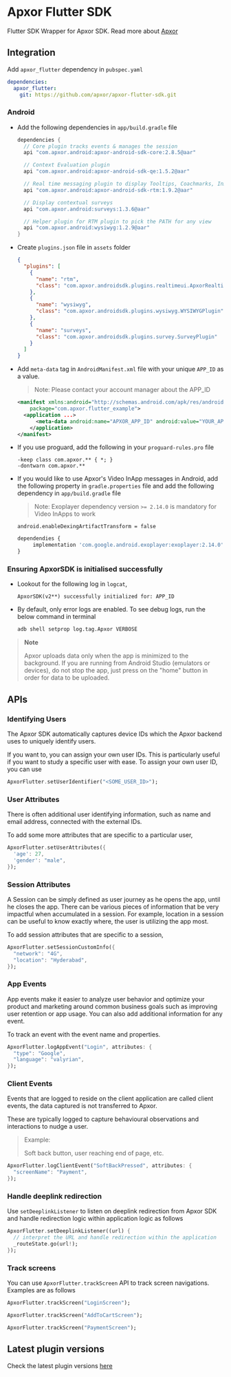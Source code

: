# Apxor Flutter SDK

Flutter SDK Wrapper for Apxor SDK. Read more about [Apxor](https://www.apxor.com)

## Integration

Add `apxor_flutter` dependency in `pubspec.yaml`

```yaml
dependencies:
  apxor_flutter:
    git: https://github.com/apxor/apxor-flutter-sdk.git
```

### Android

- Add the following dependencies in `app/build.gradle` file

  ```groovy
  dependencies {
    // Core plugin tracks events & manages the session
    api "com.apxor.android:apxor-android-sdk-core:2.8.5@aar"

    // Context Evaluation plugin
    api "com.apxor.android:apxor-android-sdk-qe:1.5.2@aar"

    // Real time messaging plugin to display Tooltips, Coachmarks, InApps and Onboarding walkthroughs
    api "com.apxor.android:apxor-android-sdk-rtm:1.9.2@aar"

    // Display contextual surveys
    api "com.apxor.android:surveys:1.3.6@aar"

    // Helper plugin for RTM plugin to pick the PATH for any view
    api "com.apxor.android:wysiwyg:1.2.9@aar"
  }
  ```

- Create `plugins.json` file in `assets` folder

  ```json
  {
    "plugins": [
      {
        "name": "rtm",
        "class": "com.apxor.androidsdk.plugins.realtimeui.ApxorRealtimeUIPlugin"
      },
      {
        "name": "wysiwyg",
        "class": "com.apxor.androidsdk.plugins.wysiwyg.WYSIWYGPlugin"
      },
      {
        "name": "surveys",
        "class": "com.apxor.androidsdk.plugins.survey.SurveyPlugin"
      }
    ]
  }
  ```

- Add `meta-data` tag in `AndroidManifest.xml` file with your unique `APP_ID` as a value.

  > Note: Please contact your account manager about the APP_ID

  ```xml
  <manifest xmlns:android="http://schemas.android.com/apk/res/android"
      package="com.apxor.flutter_example">
    <application ...>
        <meta-data android:name="APXOR_APP_ID" android:value="YOUR_APP_ID" />
      </application>
  </manifest>
  ```

- If you use proguard, add the following in your `proguard-rules.pro` file

  ```proguard
  -keep class com.apxor.** { *; }
  -dontwarn com.apxor.**
  ```

- If you would like to use Apxor's Video InApp messages in Android, add the following property in `gradle.properties` file and add the following dependency in `app/build.gradle` file

  > Note: Exoplayer dependency version `>= 2.14.0` is mandatory for Video InApps to work

  ```properties
  android.enableDexingArtifactTransform = false
  ```

  ```js
  dependendies {
       implementation 'com.google.android.exoplayer:exoplayer:2.14.0'
  }
  ```

### Ensuring ApxorSDK is initialised successfully

- Lookout for the following log in `logcat`,

  ```text
  ApxorSDK(v2**) successfully initialized for: APP_ID
  ```

- By default, only error logs are enabled. To see debug logs, run the below command in terminal

  ```bash
  adb shell setprop log.tag.Apxor VERBOSE
  ```

> **Note**
>
> Apxor uploads data only when the app is minimized to the background.
> If you are running from Android Studio (emulators or devices), do not stop the app, just press on the "home" button in order for data to be uploaded.

## APIs

### Identifying Users

The Apxor SDK automatically captures device IDs which the Apxor backend uses to uniquely identify users.

If you want to, you can assign your own user IDs. This is particularly useful if you want to study a specific user with ease. To assign your own user ID, you can use

```dart
ApxorFlutter.setUserIdentifier("<SOME_USER_ID>");
```

### User Attributes

There is often additional user identifying information, such as name and email address, connected with the external IDs.

To add some more attributes that are specific to a particular user,

```dart
ApxorFlutter.setUserAttributes({
  'age': 27,
  'gender': "male",
});
```

### Session Attributes

A Session can be simply defined as user journey as he opens the app, until he closes the app. There can be various pieces of information that be very impactful when accumulated in a session. For example, location in a session can be useful to know exactly where, the user is utilizing the app most.

To add session attributes that are specific to a session,

```dart
ApxorFlutter.setSessionCustomInfo({
  "network": "4G",
  "location": "Hyderabad",
});
```

### App Events

App events make it easier to analyze user behavior and optimize your product and marketing around common business goals such as improving user retention or app usage. You can also add additional information for any event.

To track an event with the event name and properties.

```dart
ApxorFlutter.logAppEvent("Login", attributes: {
  "type": "Google",
  "language": "valyrian",
});
```

### Client Events

Events that are logged to reside on the client application are called client events, the data captured is not transferred to Apxor.

These are typically logged to capture behavioural observations and interactions to nudge a user.

> Example:
>
> Soft back button, user reaching end of page, etc.

```dart
ApxorFlutter.logClientEvent("SoftBackPressed", attributes: {
  "screenName": "Payment",
});
```

### Handle deeplink redirection

Use `setDeeplinkListener` to listen on deeplink redirection from Apxor SDK and handle redirection logic within application logic as follows

```dart
ApxorFlutter.setDeeplinkListener((url) {
  // interpret the URL and handle redirection within the application
  _routeState.go(url!);
});
```

### Track screens

You can use `ApxorFlutter.trackScreen` API to track screen navigations. Examples are as follows

```dart
ApxorFlutter.trackScreen("LoginScreen");

ApxorFlutter.trackScreen("AddToCartScreen");

ApxorFlutter.trackScreen("PaymentScreen");
```

## Latest plugin versions

Check the latest plugin versions [here](https://docs.apxor.com/docs/SDK/androidx-guide)
